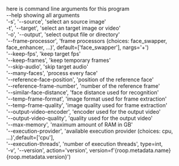 here is command line arguments for this program
<br>
--help  showing all arguments
<br>
'-s', '--source',                          'select an source image'
<br>
-t', '--target',                           'select an target image or video'
<br>
'-o', '--output',                          'select output file or directory'
<br>
'--frame-processor',                       'frame processors (choices: face_swapper, face_enhancer, ...)', default=['face_swapper'], nargs='+')
<br>
'--keep-fps',                              'keep target fps'
<br>
'--keep-frames',                           'keep temporary frames'
<br>
'--skip-audio',                            'skip target audio'
<br>
'--many-faces',                            'process every face'
<br>
'--reference-face-position',               'position of the reference face'
<br>
'--reference-frame-number',                'number of the reference frame'
<br>
'--similar-face-distance',                 'face distance used for recognition'
<br>
'--temp-frame-format',                     'image format used for frame extraction'
<br>
'--temp-frame-quality',                    'image quality used for frame extraction'
<br>
'--output-video-encoder',                  'encoder used for the output video'
<br>
'--output-video-quality',                  'quality used for the output video'
<br>
'--max-memory',                            'maximum amount of RAM in GB'
<br>
'--execution-provider',                    'available execution provider (choices: cpu, ...)',default=['cpu'], 
<br>
'--execution-threads',                     'number of execution threads', type=int,
<br>
'-v', '--version', action='version', version=f'{roop.metadata.name} {roop.metadata.version}')
